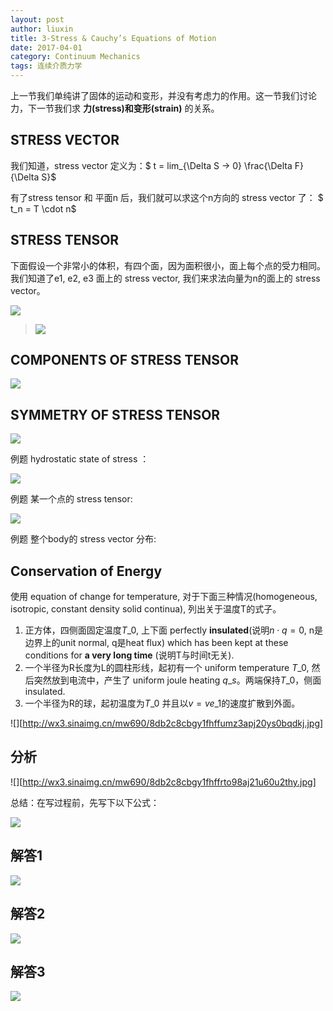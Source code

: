 ```yaml
---
layout: post
author: liuxin
title: 3-Stress & Cauchy’s Equations of Motion  
date: 2017-04-01
category: Continuum Mechanics
tags: 连续介质力学
---
```


上一节我们单纯讲了固体的运动和变形，并没有考虑力的作用。这一节我们讨论力，下一节我们求 **力(stress)和变形(strain)** 的关系。

## STRESS VECTOR

我们知道，stress vector 定义为：$ t  = lim\_{\Delta S -\> 0} \frac{\Delta F}{\Delta S}$

有了stress tensor 和 平面n 后，我们就可以求这个n方向的 stress vector 了： 
$ t\_n = T \cdot n$

## STRESS TENSOR

下面假设一个非常小的体积，有四个面，因为面积很小，面上每个点的受力相同。我们知道了e1, e2, e3 面上的 stress vector, 我们来求法向量为n的面上的 stress vector。

![][image-1]

> ![][image-2]

## COMPONENTS OF STRESS TENSOR  
![][image-3]

## SYMMETRY OF STRESS TENSOR
![][image-4]

例题 hydrostatic state of stress ：

![][image-5]

例题 某一个点的 stress tensor:

![][image-6]

例题 整个body的 stress vector 分布:

## Conservation of Energy

使用 equation of change for temperature, 对于下面三种情况(homogeneous, isotropic, constant density solid continua), 列出关于温度T的式子。
1. 正方体，四侧面固定温度$T\_0$, 上下面 perfectly **insulated**(说明$n \cdot q = 0$, n是边界上的unit normal, q是heat flux) which has been kept at these conditions for **a very long time** (说明T与时间t无关).
2. 一个半径为R长度为L的圆柱形线，起初有一个 uniform temperature $T\_0$, 然后突然放到电流中，产生了 uniform joule heating $q\_s$。两端保持$T\_0$，侧面 insulated.
3. 一个半径为R的球，起初温度为$T\_0$ 并且以$v = v e\_1$的速度扩散到外面。

![][http://wx3.sinaimg.cn/mw690/8db2c8cbgy1fhffumz3apj20ys0bqdkj.jpg]

## 分析

![][http://wx3.sinaimg.cn/mw690/8db2c8cbgy1fhffrto98aj21u60u2thy.jpg]
 
总结：在写过程前，先写下以下公式：

![][image-7]

## 解答1

![][image-8]

## 解答2

![][image-9]

## 解答3

![][image-10]

[image-1]:	http://wx2.sinaimg.cn/mw690/8db2c8cbgy1fi1qu1uozwj20lw0hwdix.jpg
[image-2]:	http://wx2.sinaimg.cn/mw690/8db2c8cbgy1fi1qu443xkj20ks08p401.jpg
[image-3]:	http://wx1.sinaimg.cn/mw690/8db2c8cbgy1fi1qu5sma9j20j307l3zh.jpg
[image-4]:	http://wx4.sinaimg.cn/mw690/8db2c8cbgy1fi1qu7s9d4j20h803idgd.jpg
[image-5]:	http://wx3.sinaimg.cn/mw690/8db2c8cbgy1fi1qu9x7zuj20ia05edgx.jpg
[image-6]:	http://wx2.sinaimg.cn/mw690/8db2c8cbgy1fi1quc6r3cj20kf05h0ts.jpg
[image-7]:	http://wx1.sinaimg.cn/mw690/8db2c8cbgy1fi2nk6so3nj20co042dg8.jpg
[image-8]:	http://wx2.sinaimg.cn/mw690/8db2c8cbgy1fi2nk8ikv0j20f20a3gn6.jpg
[image-9]:	http://wx1.sinaimg.cn/mw690/8db2c8cbgy1fi2nkafzmqj20g20a4taj.jpg
[image-10]:	http://wx2.sinaimg.cn/mw690/8db2c8cbgy1fi2nkcf5gpj20fh064my2.jpg